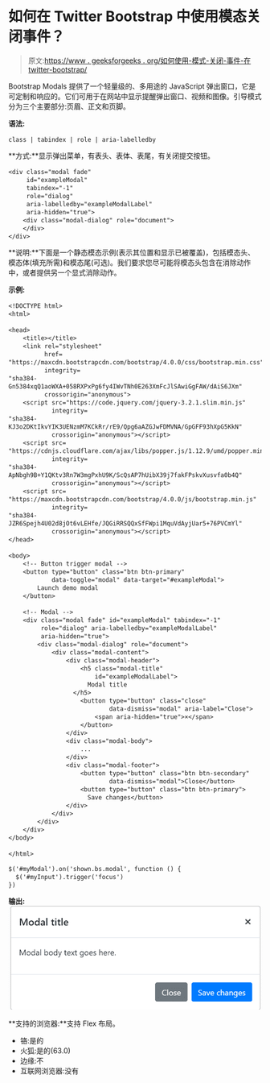 # 如何在 Twitter Bootstrap 中使用模态关闭事件？

> 原文:[https://www . geeksforgeeks . org/如何使用-模式-关闭-事件-在 twitter-bootstrap/](https://www.geeksforgeeks.org/how-to-use-modal-closing-event-in-twitter-bootstrap/)

Bootstrap Modals 提供了一个轻量级的、多用途的 JavaScript 弹出窗口，它是可定制和响应的。它们可用于在网站中显示提醒弹出窗口、视频和图像。引导模式分为三个主要部分:页眉、正文和页脚。

**语法:**

```
class | tabindex | role | aria-labelledby
```

**方式:**显示弹出菜单，有表头、表体、表尾，有关闭提交按钮。

```
<div class="modal fade" 
     id="exampleModal" 
     tabindex="-1" 
     role="dialog" 
     aria-labelledby="exampleModalLabel" 
     aria-hidden="true">
    <div class="modal-dialog" role="document">
    </div>
</div>
```

**说明:**下面是一个静态模态示例(表示其位置和显示已被覆盖)，包括模态头、模态体(填充所需)和模态尾(可选)。我们要求您尽可能将模态头包含在消除动作中，或者提供另一个显式消除动作。

**示例:**

```
<!DOCTYPE html>
<html>

<head>
    <title></title>
    <link rel="stylesheet" 
          href=
"https://maxcdn.bootstrapcdn.com/bootstrap/4.0.0/css/bootstrap.min.css" 
          integrity=
"sha384-Gn5384xqQ1aoWXA+058RXPxPg6fy4IWvTNh0E263XmFcJlSAwiGgFAW/dAiS6JXm" 
          crossorigin="anonymous">
    <script src="https://code.jquery.com/jquery-3.2.1.slim.min.js" 
            integrity=
"sha384-KJ3o2DKtIkvYIK3UENzmM7KCkRr/rE9/Qpg6aAZGJwFDMVNA/GpGFF93hXpG5KkN" 
            crossorigin="anonymous"></script>
    <script src=
"https://cdnjs.cloudflare.com/ajax/libs/popper.js/1.12.9/umd/popper.min.js" 
            integrity=
"sha384-ApNbgh9B+Y1QKtv3Rn7W3mgPxhU9K/ScQsAP7hUibX39j7fakFPskvXusvfa0b4Q"
            crossorigin="anonymous"></script>
    <script src=
"https://maxcdn.bootstrapcdn.com/bootstrap/4.0.0/js/bootstrap.min.js"
            integrity=
"sha384-JZR6Spejh4U02d8jOt6vLEHfe/JQGiRRSQQxSfFWpi1MquVdAyjUar5+76PVCmYl" 
            crossorigin="anonymous"></script>
</head>

<body>
    <!-- Button trigger modal -->
    <button type="button" class="btn btn-primary" 
            data-toggle="modal" data-target="#exampleModal">
        Launch demo modal
    </button>

    <!-- Modal -->
    <div class="modal fade" id="exampleModal" tabindex="-1"
         role="dialog" aria-labelledby="exampleModalLabel" 
         aria-hidden="true">
        <div class="modal-dialog" role="document">
            <div class="modal-content">
                <div class="modal-header">
                    <h5 class="modal-title" 
                        id="exampleModalLabel">
                      Modal title
                  </h5>
                    <button type="button" class="close" 
                            data-dismiss="modal" aria-label="Close">
                        <span aria-hidden="true">×</span>
                    </button>
                </div>
                <div class="modal-body">
                    ...
                </div>
                <div class="modal-footer">
                    <button type="button" class="btn btn-secondary" 
                            data-dismiss="modal">Close</button>
                    <button type="button" class="btn btn-primary">
                      Save changes</button>
                </div>
            </div>
        </div>
    </div>
</body>

</html>
```

```
$('#myModal').on('shown.bs.modal', function () {
  $('#myInput').trigger('focus')
})
```

**输出:**
![](img/196f9889f35cbe965d2c14e715add502.png)

**支持的浏览器:**支持 Flex 布局。

*   铬:是的
*   火狐:是的(63.0)
*   边缘:不
*   互联网浏览器:没有